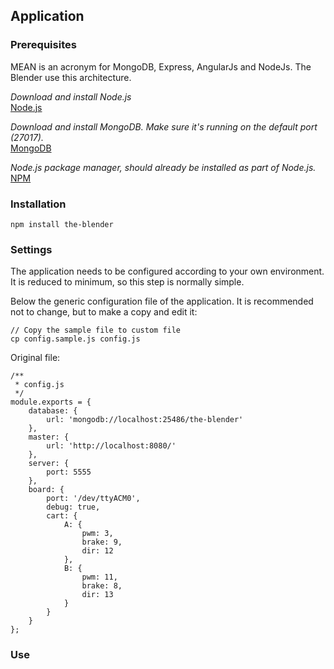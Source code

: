 ## <a name="application">Application</a>

### Prerequisites

MEAN is an acronym for MongoDB, Express, AngularJs and NodeJs. The Blender use this architecture.

_Download and install Node.js_  
[Node.js](http://nodejs.org/download/)

_Download and install MongoDB. Make sure it's running on the default port (27017)._  
[MongoDB](http://www.mongodb.org/downloads)

_Node.js package manager, should already be installed as part of Node.js._  
[NPM](https://www.npmjs.org/)

### Installation

	npm install the-blender

### Settings

The application needs to be configured according to your own environment. It is reduced to minimum, so this step is normally simple.

Below the generic configuration file of the application. It is recommended not to change, but to make a copy and edit it:

	// Copy the sample file to custom file
	cp config.sample.js config.js

Original file:

	/**
	 * config.js
	 */
	module.exports = {
		database: {
			url: 'mongodb://localhost:25486/the-blender'
		},
		master: {
			url: 'http://localhost:8080/'
		},
		server: {
			port: 5555
		},
		board: {
			port: '/dev/ttyACM0',
			debug: true,
			cart: {
				A: {
					pwm: 3,
					brake: 9,
					dir: 12
				},
				B: {
					pwm: 11,
					brake: 8,
					dir: 13
				}
			}
		}
	};

### Use
